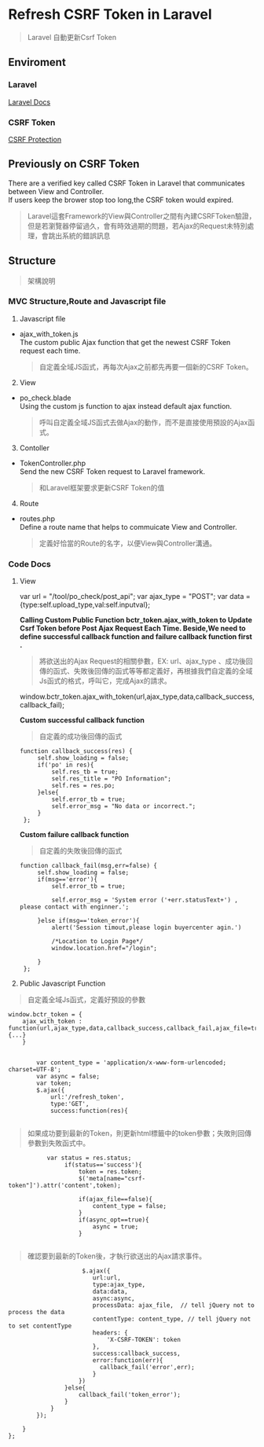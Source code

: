 # Refresh CSRF Token in Laravel
> Laravel 自動更新Csrf Token

## Enviroment
### Laravel
<a href="https://laravel.com/">Laravel Docs</a>
### CSRF Token
<a href="https://laravel.com/docs/5.6/csrf">CSRF Protection</a>

## Previously on CSRF Token
There are a verified key called CSRF Token in Laravel that communicates between View and Controller.<br>
If users keep the brower stop too long,the CSRF token would expired.<br>
> Laravel這套Framework的View與Controller之間有內建CSRFToken驗證，但是若瀏覽器停留過久，會有時效過期的問題，若Ajax的Request未特別處理，會跳出系統的錯誤訊息

## Structure
> 架構說明
### MVC Structure,Route and Javascript file
1. Javascript file
  * ajax_with_token.js<br>
  The custom public Ajax function that get the newest CSRF Token request each time.
	  > 自定義全域JS函式，再每次Ajax之前都先再要一個新的CSRF Token。
2. View
  * po_check.blade<br>
  Using the custom js function to ajax instead default ajax function.<br>
	  > 呼叫自定義全域JS函式去做Ajax的動作，而不是直接使用預設的Ajax函式。
3. Contoller
  * TokenController.php<br>
  Send the new CSRF Token request to Laravel framework.
	  > 和Laravel框架要求更新CSRF Token的值<br>
4. Route
  * routes.php<br>
  Define a route name that helps to commuicate View and Controller.<br>
	  > 定義好恰當的Route的名字，以便View與Controller溝通。<br>
  
  
### Code Docs

1. View

	var url = "/tool/po_check/post_api";
	var ajax_type = "POST";
	var data = {type:self.upload_type,val:self.inputval};

	**Calling Custom Public Function bctr_token.ajax_with_token to Update Csrf Token before Post Ajax Request Each Time.
	Beside,We need to define successful callback function and failure callback function first .**
	> 將欲送出的Ajax Request的相關參數，EX: url、ajax_type 、成功後回傳的函式、失敗後回傳的函式等等都定義好，再根據我們自定義的全域Js函式的格式，呼叫它，完成Ajax的請求。

	window.bctr_token.ajax_with_token(url,ajax_type,data,callback_success,callback_fail);

	**Custom successful callback function**
	>自定義的成功後回傳的函式 
	
	<pre><code>function callback_success(res) {
	    self.show_loading = false;
	    if('po' in res){
	        self.res_tb = true;
	        self.res_title = "PO Information";
	        self.res = res.po;
	    }else{
	        self.error_tb = true;
	        self.error_msg = "No data or incorrect.";
	    }
	};</code></pre>


	**Custom failure callback function**
	>自定義的失敗後回傳的函式 
	
	<pre><code>function callback_fail(msg,err=false) {
	    self.show_loading = false;
	    if(msg=='error'){
	        self.error_tb = true;
	        
	        self.error_msg = 'System error ('+err.statusText+') , please contact with enginner.';
	        
	    }else if(msg=='token_error'){
	        alert('Session timout,please login buyercenter agin.') 
	        
	        /*Location to Login Page*/
	        window.location.href="/login";
	        
	    }
	};</code></pre>

2. Public Javascript Function
> 自定義全域Js函式，定義好預設的參數
<pre><code>window.bctr_token = {
    ajax_with_token : function(url,ajax_type,data,callback_success,callback_fail,ajax_file=true,async_opt=false){...}
    }</code></pre>
    
 <pre><code>   
        var content_type = 'application/x-www-form-urlencoded; charset=UTF-8';
        var async = false;
        var token;
        $.ajax({
            url:'/refresh_token',
            type:'GET',
            success:function(res){
 </code></pre>
   >  如果成功要到最新的Token，則更新html標籤中的token參數；失敗則回傳參數到失敗函式中。
             
  <pre><code>			var status = res.status;
                if(status=='success'){
                    token = res.token;
                    $('meta[name="csrf-token"]').attr('content',token);
                    
                    if(ajax_file==false){
                        content_type = false;
                    }
                    if(async_opt==true){
                        async = true;
                    }
 </code></pre>
 > 確認要到最新的Token後，才執行欲送出的Ajax請求事件。
  <pre><code>	                  $.ajax({
                        url:url,
                        type:ajax_type,
                        data:data,
                        async:async,
                        processData: ajax_file,  // tell jQuery not to process the data
                        contentType: content_type, // tell jQuery not to set contentType
                        headers: {
                            'X-CSRF-TOKEN': token
                        },
                        success:callback_success,
                        error:function(err){
                          callback_fail('error',err);
                        }
                    })
                }else{
                    callback_fail('token_error');
                }
            }
        });
        
    }
};</code></pre>



